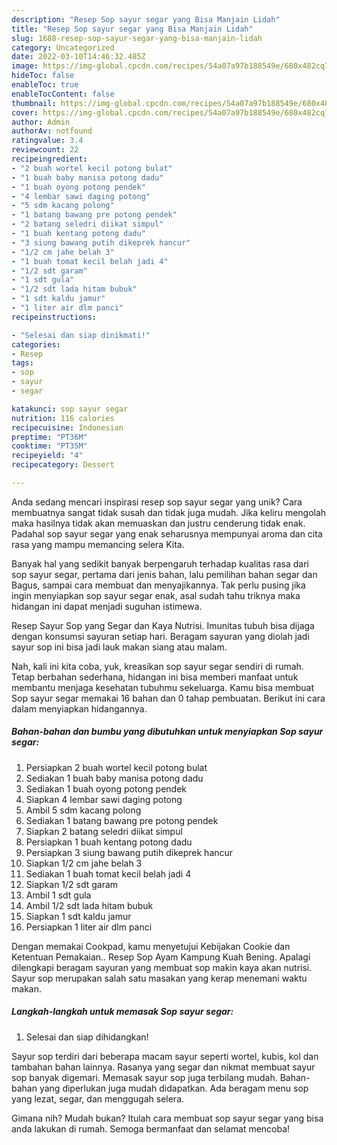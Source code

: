 ```yaml
---
description: "Resep Sop sayur segar yang Bisa Manjain Lidah"
title: "Resep Sop sayur segar yang Bisa Manjain Lidah"
slug: 1688-resep-sop-sayur-segar-yang-bisa-manjain-lidah
category: Uncategorized
date: 2022-03-10T14:46:32.485Z
image: https://img-global.cpcdn.com/recipes/54a07a97b188549e/680x482cq70/sop-sayur-segar-foto-resep-utama.jpg
hideToc: false
enableToc: true
enableTocContent: false
thumbnail: https://img-global.cpcdn.com/recipes/54a07a97b188549e/680x482cq70/sop-sayur-segar-foto-resep-utama.jpg
cover: https://img-global.cpcdn.com/recipes/54a07a97b188549e/680x482cq70/sop-sayur-segar-foto-resep-utama.jpg
author: Admin
authorAv: notfound
ratingvalue: 3.4
reviewcount: 22
recipeingredient:
- "2 buah wortel kecil potong bulat"
- "1 buah baby manisa potong dadu"
- "1 buah oyong potong pendek"
- "4 lembar sawi daging potong"
- "5 sdm kacang polong"
- "1 batang bawang pre potong pendek"
- "2 batang seledri diikat simpul"
- "1 buah kentang potong dadu"
- "3 siung bawang putih dikeprek hancur"
- "1/2 cm jahe belah 3"
- "1 buah tomat kecil belah jadi 4"
- "1/2 sdt garam"
- "1 sdt gula"
- "1/2 sdt lada hitam bubuk"
- "1 sdt kaldu jamur"
- "1 liter air dlm panci"
recipeinstructions:

- "Selesai dan siap dinikmati!"
categories:
- Resep
tags:
- sop
- sayur
- segar

katakunci: sop sayur segar 
nutrition: 116 calories
recipecuisine: Indonesian
preptime: "PT36M"
cooktime: "PT35M"
recipeyield: "4"
recipecategory: Dessert

---
```





Anda sedang mencari inspirasi resep sop sayur segar yang unik? Cara membuatnya sangat tidak susah dan tidak juga mudah. Jika keliru mengolah maka hasilnya tidak akan memuaskan dan justru cenderung tidak enak. Padahal sop sayur segar yang enak seharusnya mempunyai aroma dan cita rasa yang mampu memancing selera Kita.





Banyak hal yang sedikit banyak berpengaruh terhadap kualitas rasa dari sop sayur segar, pertama dari jenis bahan, lalu pemilihan bahan segar dan Bagus, sampai cara membuat dan menyajikannya. Tak perlu pusing jika ingin menyiapkan sop sayur segar enak,      asal sudah tahu triknya maka hidangan ini dapat menjadi suguhan istimewa.














Resep Sayur Sop yang Segar dan Kaya Nutrisi. Imunitas tubuh bisa dijaga dengan konsumsi sayuran setiap hari. Beragam sayuran yang diolah jadi sayur sop ini bisa jadi lauk makan siang atau malam.






Nah, kali ini kita coba, yuk, kreasikan sop sayur segar sendiri di rumah. Tetap berbahan sederhana, hidangan ini bisa memberi manfaat untuk membantu menjaga kesehatan tubuhmu sekeluarga. Kamu bisa membuat Sop sayur segar memakai 16 bahan dan 0 tahap pembuatan. Berikut ini cara dalam menyiapkan hidangannya.

<!--inarticleads1-->

##### Bahan-bahan dan bumbu yang dibutuhkan untuk menyiapkan Sop sayur segar:

1. Persiapkan 2 buah wortel kecil potong bulat
1. Sediakan 1 buah baby manisa potong dadu
1. Sediakan 1 buah oyong potong pendek
1. Siapkan 4 lembar sawi daging potong
1. Ambil 5 sdm kacang polong
1. Sediakan 1 batang bawang pre potong pendek
1. Siapkan 2 batang seledri diikat simpul
1. Persiapkan 1 buah kentang potong dadu
1. Persiapkan 3 siung bawang putih dikeprek hancur
1. Siapkan 1/2 cm jahe belah 3
1. Sediakan 1 buah tomat kecil belah jadi 4
1. Siapkan 1/2 sdt garam
1. Ambil 1 sdt gula
1. Ambil 1/2 sdt lada hitam bubuk
1. Siapkan 1 sdt kaldu jamur
1. Persiapkan 1 liter air dlm panci


Dengan memakai Cookpad, kamu menyetujui Kebijakan Cookie dan Ketentuan Pemakaian.. Resep Sop Ayam Kampung Kuah Bening. Apalagi dilengkapi beragam sayuran yang membuat sop makin kaya akan nutrisi. Sayur sop merupakan salah satu masakan yang kerap menemani waktu makan. 

<!--inarticleads2-->

##### Langkah-langkah untuk memasak Sop sayur segar:


1. Selesai dan siap dihidangkan!

Sayur sop terdiri dari beberapa macam sayur seperti wortel, kubis, kol dan tambahan bahan lainnya. Rasanya yang segar dan nikmat membuat sayur sop banyak digemari. Memasak sayur sop juga terbilang mudah. Bahan-bahan yang diperlukan juga mudah didapatkan. Ada beragam menu sop yang lezat, segar, dan menggugah selera. 

Gimana nih? Mudah bukan? Itulah cara membuat sop sayur segar yang bisa anda lakukan di rumah. Semoga bermanfaat dan selamat mencoba!
